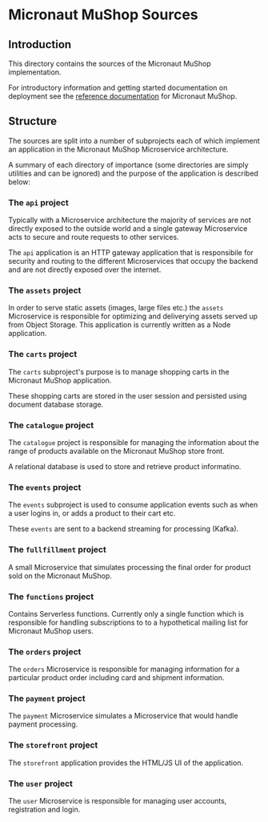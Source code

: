 Micronaut MuShop Sources
=======

Introduction
----

This directory contains the sources of the Micronaut MuShop implementation.

For introductory information and getting started documentation on deployment see the [reference documentation](https://oracle-quickstart.github.io/oci-micronaut/index.html) for Micronaut MuShop.

Structure
---

   The sources are split into a number of subprojects each of which implement an application in the Micronaut MuShop Microservice architecture.

   A summary of each directory of importance (some directories are simply utilities and can be ignored) and the purpose of the application is described below:

### The `api` project

   Typically with a Microservice architecture the majority of services are not directly exposed to the outside world and a single gateway Microservice acts to secure and route requests to other services.

   The `api` application is an HTTP gateway application that is responsibile for security and routing to the different Microservices that occupy the backend and are not directly exposed over the internet. 

### The `assets` project

   In order to serve static assets (images, large files etc.) the `assets` Microservice is responsible for optimizing and deliverying assets served up from Object Storage. This application is currently written as a Node application.

### The `carts` project

   The `carts` subproject's purpose is to manage shopping carts in the Micronaut MuShop application.

   These shopping carts are stored in the user session and persisted using document database storage.

### The `catalogue` project

   The `catalogue` project is responsible for managing the information about the range of products available on the Micronaut MuShop store front.

   A relational database is used to store and retrieve product informatino.

### The `events` project

   The `events` subproject is used to consume application events such as when a user logins in, or adds a product to their cart etc.

   These `events` are sent to a backend streaming for processing (Kafka).

### The `fullfillment` project

   A small Microservice that simulates processing the final order for product sold on the Micronaut MuShop.

### The `functions` project

   Contains Serverless functions. Currently only a single function which is responsible for handling subscriptions to to a hypothetical mailing list for Micronaut MuShop users.

### The `orders` project

   The `orders` Microservice is responsible for managing information for a particular product order including card and shipment information.

### The `payment` project

   The `payment` Microservice simulates a Microservice that would handle payment processing.   

### The `storefront` project

   The `storefront` application provides the HTML/JS UI of the application.  

### The `user` project

   The `user` Microservice is responsible for managing user accounts, registration and login.